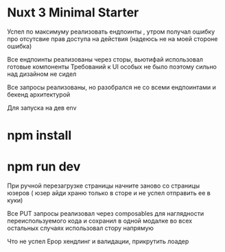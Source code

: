 # Nuxt 3 Minimal Starter

Успел по максимуму реализовать ендпоинты , утром получал ошибку про отсутсвие прав доступа на действия (надеюсь не на моей стороне ошибка)

Все ендпоинты реализованы через сторы, вьютифай использовал готовые компоненты
Требований к UI особых не было поэтому сильно над дизайном не сидел


Все запросы реализованы, но разобрался не со всеми ендпоинтами и бекенд архитектурой

Для запуска на дев env
# npm install
# npm run dev

При ручной перезагрузке страницы начните заново со страницы юзеров ( юзер айди храню только в сторе и не успел отправить ее в куки)

Все PUT запросы реализовал через composables для наглядности переиспользуемого кода и сохранил в одной модалке во всех остальных случаях использовал стору напрямую

Что не успел
Ерор хендлинг и валидации, прикрутить лоадер
